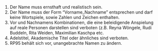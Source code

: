 1.  Der Name muss ernsthaft und realistisch sein.
2.  Der Name muss der Form “Vorname_Nachname” entsprechen und darf keine Wortspiele, sowie Zahlen und Zeichen enthalten.
3.  Vor und Nachnamens Kombinationen, die eine beleidigende Anspielung auf reale Personen darstellen sind verboten (z.B. Reyna Wöngele, Rudi Buddeln, Rita Weiden, Maximilian Kaschpa etc.
4.  Adelstitel, Akademische Titel oder ähnliches sind verboten.
5.  RP95 behält sich vor, unangebrachte Namen zu ändern.